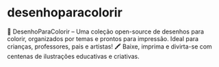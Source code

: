 # desenhoparacolorir
🎨 DesenhoParaColorir – Uma coleção open-source de desenhos para colorir, organizados por temas e prontos para impressão. Ideal para crianças, professores, pais e artistas! 🖍️ Baixe, imprima e divirta-se com centenas de ilustrações educativas e criativas.
